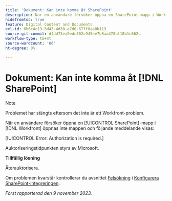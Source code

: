 ```yaml
---
title: 'Dokument: Kan inte komma åt SharePoint'
description: När en användare försöker öppna en SharePoint-mapp i Workfront öppnas inte mappen och ett meddelande visas.
hidefromtoc: true
feature: Digital Content and Documents
exl-id: 6b6c4c13-5d43-4d30-a7d0-67ff8aa0b113
source-git-commit: d4dd73ea9edc802c945ee7b8aa478bf18b1c662c
workflow-type: tm+mt
source-wordcount: '86'
ht-degree: 0%

---
```


# Dokument: Kan inte komma åt [!DNL SharePoint]

<!--WF and WFP, article live for workaround-->

>[!NOTE]
>
>Problemet har stängts eftersom det inte är ett Workfront-problem.

När en användare försöker öppna en [!UICONTROL SharePoint]-mapp i [!DNL Workfront] öppnas inte mappen och följande meddelande visas:

[!UICONTROL Error: Authorization is required.]

Auktoriseringstidpunkten styrs av Microsoft.

**Tillfällig lösning**

Återauktorisera.

Om problemen kvarstår kontrollerar du avsnittet [Felsökning](https://experienceleague.adobe.com/docs/workfront/using/administration-and-setup/configure-integrations/configure-sharepoint-integration.html?lang=sv-SE#troubleshooting) i [Konfigurera SharePoint-integreringen](https://experienceleague.adobe.com/docs/workfront/using/administration-and-setup/configure-integrations/configure-sharepoint-integration.html?lang=sv-SE).

_Först rapporterad den 9 november 2023._
